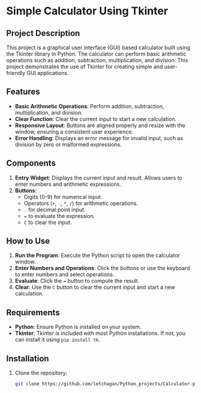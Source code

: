 # Simple Calculator Using Tkinter

## Project Description
This project is a graphical user interface (GUI) based calculator built using the Tkinter library in Python. The calculator can perform basic arithmetic operations such as addition, subtraction, multiplication, and division. This project demonstrates the use of Tkinter for creating simple and user-friendly GUI applications.

## Features
- **Basic Arithmetic Operations**: Perform addition, subtraction, multiplication, and division.
- **Clear Function**: Clear the current input to start a new calculation.
- **Responsive Layout**: Buttons are aligned properly and resize with the window, ensuring a consistent user experience.
- **Error Handling**: Displays an error message for invalid input, such as division by zero or malformed expressions.

## Components
1. **Entry Widget**: Displays the current input and result. Allows users to enter numbers and arithmetic expressions.
2. **Buttons**: 
   - Digits (0-9) for numerical input.
   - Operators (`+`, `-`, `*`, `/`) for arithmetic operations.
   - `.` for decimal point input.
   - `=` to evaluate the expression.
   - `C` to clear the input.

## How to Use
1. **Run the Program**: Execute the Python script to open the calculator window.
2. **Enter Numbers and Operations**: Click the buttons or use the keyboard to enter numbers and select operations.
3. **Evaluate**: Click the `=` button to compute the result.
4. **Clear**: Use the `C` button to clear the current input and start a new calculation.

## Requirements
- **Python**: Ensure Python is installed on your system.
- **Tkinter**: Tkinter is included with most Python installations. If not, you can install it using `pip install tk`.

## Installation
1. Clone the repository:
   ```bash
   git clone https://github.com/letchagan/Python_projects/Calculator.py
